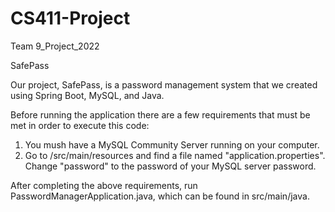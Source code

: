 # CS411-Project
Team 9_Project_2022

SafePass 

Our project, SafePass, is a password management system that we created using Spring Boot, MySQL, and Java. 

Before running the application there are a few requirements that must be met in order to execute this code:
  1. You mush have a MySQL Community Server running on your computer.
  2. Go to /src/main/resources and find a file named "application.properties". Change "password" to the password of your MySQL server password.

After completing the above requirements, run PasswordManagerApplication.java, which can be found in src/main/java.
